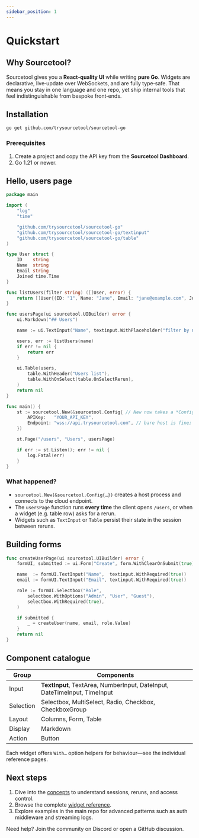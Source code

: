 ```yaml
---
sidebar_position: 1
---
```


# Quickstart

## Why Sourcetool?

Sourcetool gives you a **React‑quality UI** while writing **pure Go**. Widgets are declarative, live‑update over WebSockets, and are fully type‑safe. That means you stay in one language and one repo, yet ship internal tools that feel indistinguishable from bespoke front‑ends.

## Installation

```bash
go get github.com/trysourcetool/sourcetool-go
```

### Prerequisites

1. Create a project and copy the API key from the **Sourcetool Dashboard**.
2. Go 1.21 or newer.

## Hello, users page

```go
package main

import (
    "log"
    "time"

    "github.com/trysourcetool/sourcetool-go"
    "github.com/trysourcetool/sourcetool-go/textinput"
    "github.com/trysourcetool/sourcetool-go/table"
)

type User struct {
    ID    string
    Name  string
    Email string
    Joined time.Time
}

func listUsers(filter string) ([]User, error) {
    return []User{{ID: "1", Name: "Jane", Email: "jane@example.com", Joined: time.Now()}}, nil
}

func usersPage(ui sourcetool.UIBuilder) error {
    ui.Markdown("## Users")

    name := ui.TextInput("Name", textinput.WithPlaceholder("filter by name"))

    users, err := listUsers(name)
    if err != nil {
        return err
    }

    ui.Table(users,
        table.WithHeader("Users list"),
        table.WithOnSelect(table.OnSelectRerun),
    )
    return nil
}

func main() {
    st := sourcetool.New(&sourcetool.Config{ // New now takes a *Config
        APIKey:   "YOUR_API_KEY",
        Endpoint: "wss://api.trysourcetool.com", // bare host is fine; SDK appends /ws
    })

    st.Page("/users", "Users", usersPage)

    if err := st.Listen(); err != nil {
        log.Fatal(err)
    }
}
```

### What happened?

* `sourcetool.New(&sourcetool.Config{…})` creates a host process and connects to the cloud endpoint.
* The `usersPage` function runs **every time** the client opens `/users`, or when a widget (e.g. table row) asks for a rerun.
* Widgets such as `TextInput` or `Table` persist their state in the session between reruns.

## Building forms

```go
func createUserPage(ui sourcetool.UIBuilder) error {
    formUI, submitted := ui.Form("Create", form.WithClearOnSubmit(true))

    name  := formUI.TextInput("Name",  textinput.WithRequired(true))
    email := formUI.TextInput("Email", textinput.WithRequired(true))

    role := formUI.Selectbox("Role",
        selectbox.WithOptions("Admin", "User", "Guest"),
        selectbox.WithRequired(true),
    )

    if submitted {
        _ = createUser(name, email, role.Value)
    }
    return nil
}
```

## Component catalogue

| Group | Components |
|-------|------------|
| Input | **TextInput**, TextArea, NumberInput, DateInput, DateTimeInput, TimeInput |
| Selection | Selectbox, MultiSelect, Radio, Checkbox, CheckboxGroup |
| Layout | Columns, Form, Table |
| Display | Markdown |
| Action | Button |

Each widget offers `With…` option helpers for behaviour—see the individual reference pages.

## Next steps

1. Dive into the [concepts](../concepts/pages) to understand sessions, reruns, and access control.  
2. Browse the complete [widget reference](../reference/components).  
3. Explore examples in the main repo for advanced patterns such as auth middleware and streaming logs.

Need help? Join the community on Discord or open a GitHub discussion.